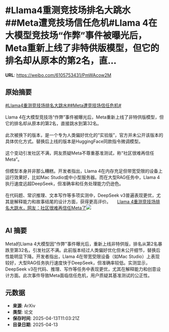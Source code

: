 # #Llama4重测竞技场排名大跳水##Meta遭竞技场信任危机#Llama 4在大模型竞技场“作弊”事件被曝光后，Meta重新上线了非特供版模型，但它的排名却从原本的第2名，直...

**URL**: https://weibo.com/6105753431/PmWAcow2M

## 原始摘要

<a href="https://m.weibo.cn/search?containerid=231522type%3D1%26t%3D10%26q%3D%23Llama4%E9%87%8D%E6%B5%8B%E7%AB%9E%E6%8A%80%E5%9C%BA%E6%8E%92%E5%90%8D%E5%A4%A7%E8%B7%B3%E6%B0%B4%23&amp;extparam=%23Llama4%E9%87%8D%E6%B5%8B%E7%AB%9E%E6%8A%80%E5%9C%BA%E6%8E%92%E5%90%8D%E5%A4%A7%E8%B7%B3%E6%B0%B4%23" data-hide=""><span class="surl-text">#Llama4重测竞技场排名大跳水#</span></a><a href="https://m.weibo.cn/search?containerid=231522type%3D1%26t%3D10%26q%3D%23Meta%E9%81%AD%E7%AB%9E%E6%8A%80%E5%9C%BA%E4%BF%A1%E4%BB%BB%E5%8D%B1%E6%9C%BA%23&amp;extparam=%23Meta%E9%81%AD%E7%AB%9E%E6%8A%80%E5%9C%BA%E4%BF%A1%E4%BB%BB%E5%8D%B1%E6%9C%BA%23" data-hide=""><span class="surl-text">#Meta遭竞技场信任危机#</span></a><br><br>Llama 4在大模型竞技场“作弊”事件被曝光后，Meta重新上线了非特供版模型，但它的排名却从原本的第2名，直接跳水到第32名。<br><br>此次被换下的版本，是一个专为人类偏好优化的“实验版”，官方并未公开该版本的具体优化方式。替换后上线的版本是HuggingFace同款指令微调模型。<br><br>这个变动引发社区不满，网友质疑Meta不尊重基准测试，称“社区很难再信任Meta”。<br><br>但模型本身并非那么糟糕。开发者指出，Llama 4在内存充足但带宽受限的设备上运行效果好，比如Mac Studio或中小型服务器。而在大型RAG任务中，Llama 4执行速度远超DeepSeek，但准确率和任务处理能力仍逊色。<br><br>在代码题、常识推理、文本写作等多项实测中，DeepSeek v3普遍表现更优，尤其是解释能力和故事结尾的设计方面，获得更高评价。 <a href="https://weibo.com/ttarticle/p/show?id=2309405154684129378676" data-hide=""><span class="url-icon"><img style="width: 1rem;height: 1rem" src="https://h5.sinaimg.cn/upload/2015/09/25/3/timeline_card_small_article_default.png" referrerpolicy="no-referrer"></span><span class="surl-text">Llama 4重测竞技场排名大跳水，网友：社区很难再信任Meta了</span></a><img style="" src="https://tvax2.sinaimg.cn/large/006Fd7o3gy1i0e8clzhmij30og0drq4p.jpg" referrerpolicy="no-referrer"><br><br>

## AI 摘要

Meta的Llama 4大模型因"作弊"事件曝光后，重新上线非特供版，排名从第2名暴跌至第32名，引发社区不满。此前版本经过人类偏好优化但未公开细节，替换后性能明显下降。开发者指出，Llama 4在带宽受限设备（如Mac Studio）上表现较好，大型RAG任务执行速度快于DeepSeek，但准确率较低。实测显示，DeepSeek v3在代码、推理、写作等任务中表现更优，尤其在解释能力和创意设计方面。此次事件导致Meta面临信任危机，用户质疑其基准测试的公正性。

## 元数据

- **来源**: ArXiv
- **类型**: 论文
- **保存时间**: 2025-04-13T11:03:21Z
- **目录日期**: 2025-04-13
